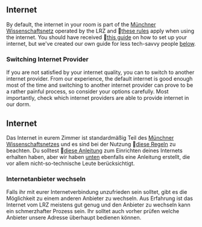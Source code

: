 <!-- English -->
## Internet
By default, the internet in your room is part of the [Münchner Wissenschaftsnetz](https://www.lrz.de/services/netz/) operated by the LRZ and 📁[these rules](https://www.lrz.de/wir/regelwerk/benutzungsrichtlinien.pdf) apply when using the internet. You should have received 📁[this guide](/pdf/internet-anleitung.pdf) on how to set up your internet, but we've created our own guide for less tech-savvy people [below](#d-internet-guide).

### Switching Internet Provider
If you are not satisfied by your internet quality, you can to switch to another internet provider. From our experience, the default internet is good enough most of the time and switching to another internet provider can prove to be a rather painful process, so consider your options carefully. Most importantly, check which internet providers are able to provide internet in our dorm.

<!-- Deutsch -->
## Internet
Das Internet in eurem Zimmer ist standardmäßig Teil des [Münchner Wissenschaftsnetzes](https://www.lrz.de/services/netz/) und es sind bei der Nutzung 📁[diese Regeln](https://www.lrz.de/wir/regelwerk/benutzungsrichtlinien.pdf) zu beachten. Du solltest 📁[diese Anleitung](/pdf/internet-anleitung.pdf) zum Einrichten deines Internets erhalten haben, aber wir haben [unten](#d-internet-guide) ebenfalls eine Anleitung erstellt, die vor allem nicht-so-technische Leute berücksichtigt. 

### Internetanbieter wechseln
Falls ihr mit eurer Internetverbindung unzufrieden sein solltet, gibt es die Möglichkeit zu einem anderen Anbieter zu wechseln. Aus Erfahrung ist das Internet vom LRZ meistens gut genug und den Anbieter zu wechseln kann ein schmerzhafter Prozess sein. Ihr solltet auch vorher prüfen welche Anbieter unsere Adresse überhaupt bedienen können.
